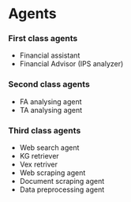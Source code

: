 
# Agents
### First class agents
- Financial assistant
- Financial Advisor (IPS analyzer)

### Second class agents
- FA analysing agent
- TA analysing agent

### Third class agents
- Web search agent
- KG retriever
- Vex retriver
- Web scraping agent
- Document scraping agent
- Data preprocessing agent